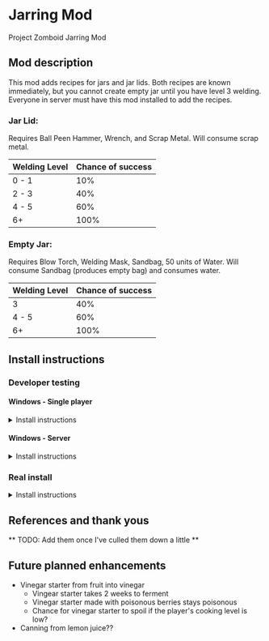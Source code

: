 # Jarring Mod
Project Zomboid Jarring Mod

## Mod description
This mod adds recipes for jars and jar lids. Both recipes are known immediately, but you cannot create empty jar until you have level 3 welding.
Everyone in server must have this mod installed to add the recipes.

### Jar Lid:
Requires Ball Peen Hammer, Wrench, and Scrap Metal. Will consume scrap metal.

| Welding Level | Chance of success |
| ------------- | ----------------- |
| 0 - 1         | 10%               |
| 2 - 3         | 40%               |
| 4 - 5         | 60%               |
| 6+            | 100%              |

### Empty Jar:
Requires Blow Torch, Welding Mask, Sandbag, 50 units of Water. Will consume Sandbag (produces empty bag) and consumes water.

| Welding Level | Chance of success |
| ------------- | ----------------- |
| 3             | 40%               |
| 4 - 5         | 60%               |
| 6+            | 100%              |

## Install instructions
### Developer testing
#### Windows - Single player
<details>
<summary>Install instructions</summary>

- Download or git clone repo. Unzip if downloaded.
- Navigate to your user specific Zomboid mods folder using one of these methods:
    1. %AppData%\\..\\..\Zomboid\mods
    2. C:\Users\[Your user name]\Zomboid\mods
- Place JarringMod at that level so that it looks like this
> - C:/Users/Liz
>   - Zomboid
>       - mods
>           - JarringMod
>               - media
>               - LICENSE
>               - mod.info
>               - poster.png

</details>

#### Windows - Server
<details>
<summary>Install instructions</summary>

- Download or git clone repo. Unzip if downloaded.
- Navigate to your Zomboid mods workshop folder here:
    - %AppData%\\..\\..\Zomboid\Workshop
- Create a Contents folder, with a preview.png (You can steal this from another mod or the ModTemplate that comes with the game)
- Create a mods folder within the Contents folder
- Place JarringMod at that level so that it looks like this
> - C:\Users\Liz
>   - Zomboid
>       - Workshop
>           - JarringMod
>               - Contents
>                   - mods
>                       - JarringMod
>                           - media
>                           - LICENSE
>                           - mod.info
>                           - poster.png

</details>

### Real install
<details>
<summary>Install instructions</summary>

- Be my friend :)
- Go to https://steamcommunity.com/sharedfiles/filedetails/?id=3440779943 and subscribe

</details>

## References and thank yous
** TODO: Add them once I've culled them down a little **

## Future planned enhancements
- Vinegar starter from fruit into vinegar
    - Vingear starter takes 2 weeks to ferment
    - Vinegar starter made with poisonous berries stays poisonous
    - Chance for vinegar starter to spoil if the player's cooking level is low?
- Canning from lemon juice??

